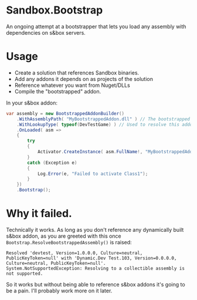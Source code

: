 # Sandbox.Bootstrap

An ongoing attempt at a bootstrapper that lets you load any assembly with dependencies on s&box servers. 

# Usage

* Create a solution that references Sandbox binaries.
* Add any addons it depends on as projects of the solution
* Reference whatever you want from Nuget/DLLs
* Compile the "bootstrapped" addon.

In your s&box addon:

```cs
var assembly = new BootstrappedAddonBuilder()
	.WithAssemblyPath( "MyBootstrappedAddon.dll" ) // The bootstrapped addon assembly.
	.WithLookupType( typeof(DevTestGame) ) // Used to resolve this addon assembly with the dynamically built one.
	.OnLoaded( asm =>
	{
		try
		{
			Activator.CreateInstance( asm.FullName!, "MyBootstrappedAddon.Class1" );
		}
		catch (Exception e)
		{
			Log.Error(e, "Failed to activate Class1");
		}
	})
	.Bootstrap();
```

# Why it failed.

Technically it works. As long as you don't reference any dynamically built s&box addon, as you are greeted with this once `Bootstrap.ResolveBootstrappedAssembly()` is raised:

```
Resolved 'devtest, Version=1.0.0.0, Culture=neutral, PublicKeyToken=null' with 'Dynamic.Dev Test.103, Version=0.0.0.0, Culture=neutral, PublicKeyToken=null'.
System.NotSupportedException: Resolving to a collectible assembly is not supported.
```

So it works but without being able to reference s&box addons it's going to be a pain. I'll probably work more on it later.
